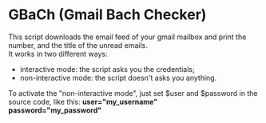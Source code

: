 GBaCh (Gmail Bach Checker)
==========================

This script downloads the email feed of your gmail mailbox and print
the number, and the title of the unread emails.
<br/>
It works in two different ways:
- interactive mode: the script asks you the credentials;
- non-interactive mode: the script doesn't asks you anything.

To activate the "non-interactive mode", just set $user
and $password in the source code, like this:
<b>user="my_username"<br /></b>
<b>password="my_password"</b>
